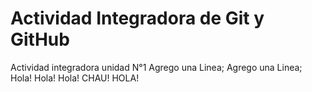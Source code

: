 # Actividad Integradora de Git y GitHub
Actividad integradora unidad N°1
Agrego una Linea; 
Agrego una Linea;
Hola!
Hola! 
Hola!
CHAU!
HOLA!